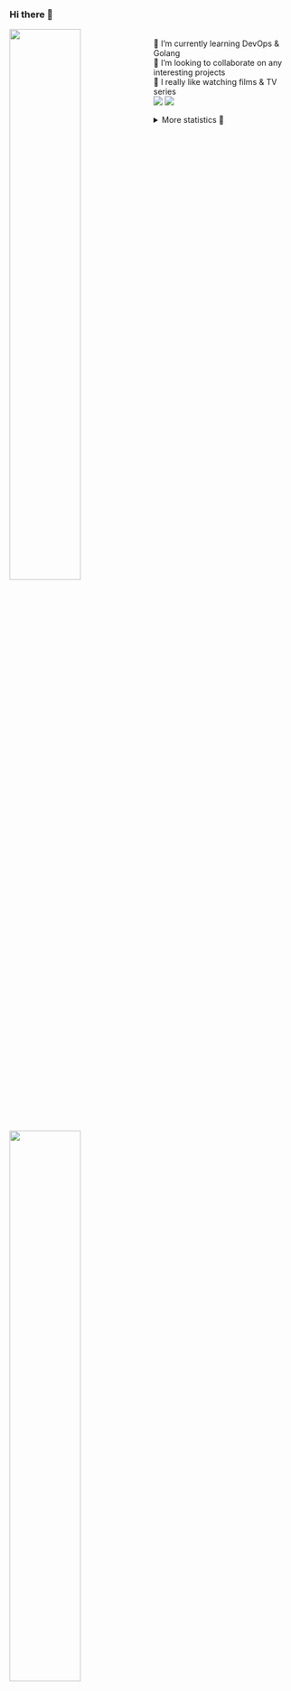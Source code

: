 ### Hi there 👋


[<img align="left" width="50%" src="https://github-readme-stats.vercel.app/api?username=rufusnufus&hide=issues&show_icons=true&count_private=true&theme=transparent&title_color=FF6F40&text_color=FBF9F8&icon_color=F48242&hide_border=true&hide_title=true#gh-dark-mode-only">](https://metrics.lecoq.io/rufusnufus#gh-dark-mode-only)
[<img align="left" width="50%" src="https://github-readme-stats.vercel.app/api?username=rufusnufus&hide=issues&show_icons=true&count_private=true&theme=transparent&title_color=FF6533&text_color=4D4644&icon_color=FF8038&hide_border=true&hide_title=true#gh-light-mode-only">](https://metrics.lecoq.io/rufusnufus#gh-light-mode-only)

<p>
  <br>
  🌱 I’m currently learning DevOps & Golang</br>
  👯 I’m looking to collaborate on any interesting projects</br>
  🎥 I really like watching films & TV series</br>
  <a href="https://linkedin.com/in/rufusnufus"><img src="https://img.shields.io/badge/linkedin-0077B5.svg?style=for-the-badge&logo=linkedin&logoColor=white"/></a>
  <a href="https://t.me/rufusnufus"><img src="https://img.shields.io/badge/-telegram-black?style=for-the-badge&color=blue&logo=telegram"/></a>
</p>

<p text-align="left">
<details>
  <summary>More statistics 👀</summary><br/>

<!--START_SECTION:waka-->
![Code Time](http://img.shields.io/badge/Code%20Time-764%20hrs%2047%20mins-blue)

![Profile Views](http://img.shields.io/badge/Profile%20Views-0-blue)

**I'm an Early 🐤** 

```text
🌞 Morning                6252 commits        █████░░░░░░░░░░░░░░░░░░░░   20.62 % 
🌆 Daytime                17732 commits       ███████████████░░░░░░░░░░   58.48 % 
🌃 Evening                5657 commits        █████░░░░░░░░░░░░░░░░░░░░   18.66 % 
🌙 Night                  678 commits         █░░░░░░░░░░░░░░░░░░░░░░░░   02.24 % 
```
📅 **I'm Most Productive on Wednesday** 

```text
Monday                   6278 commits        █████░░░░░░░░░░░░░░░░░░░░   20.71 % 
Tuesday                  5194 commits        ████░░░░░░░░░░░░░░░░░░░░░   17.13 % 
Wednesday                6667 commits        █████░░░░░░░░░░░░░░░░░░░░   21.99 % 
Thursday                 5552 commits        █████░░░░░░░░░░░░░░░░░░░░   18.31 % 
Friday                   5214 commits        ████░░░░░░░░░░░░░░░░░░░░░   17.20 % 
Saturday                 844 commits         █░░░░░░░░░░░░░░░░░░░░░░░░   02.78 % 
Sunday                   570 commits         ░░░░░░░░░░░░░░░░░░░░░░░░░   01.88 % 
```


📊 **This Week I Spent My Time On** 

```text
💬 Programming Languages: 
No Activity Tracked This Week

🔥 Editors: 
No Activity Tracked This Week
```

**I Mostly Code in Go** 

```text
Go                       18 repos            █████░░░░░░░░░░░░░░░░░░░░   18.18 % 
Python                   15 repos            ████░░░░░░░░░░░░░░░░░░░░░   15.15 % 
Smarty                   5 repos             █░░░░░░░░░░░░░░░░░░░░░░░░   05.05 % 
Shell                    3 repos             █░░░░░░░░░░░░░░░░░░░░░░░░   03.03 % 
Kotlin                   2 repos             █░░░░░░░░░░░░░░░░░░░░░░░░   02.02 % 
```




 Last Updated on 30/05/2024 00:54:42 UTC
<!--END_SECTION:waka-->

</details>
</p>
